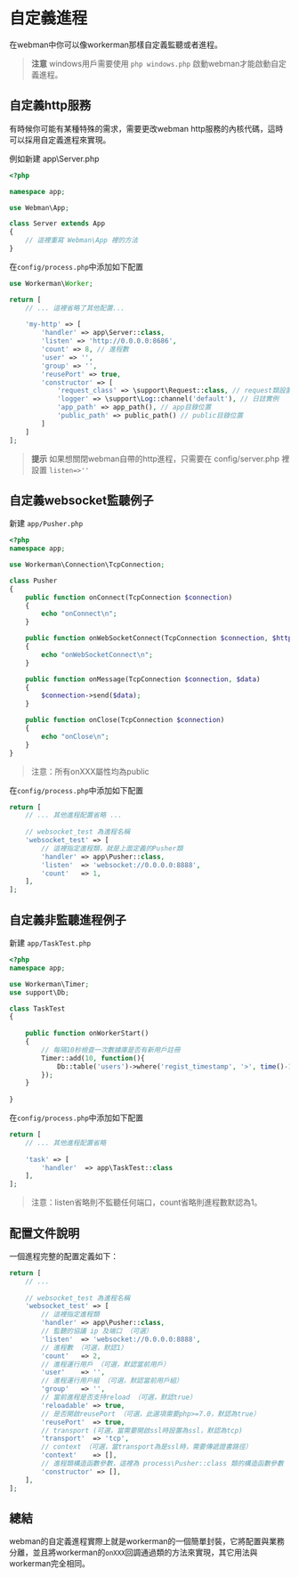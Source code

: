 # 自定義進程

在webman中你可以像workerman那樣自定義監聽或者進程。

> **注意**
> windows用戶需要使用 `php windows.php` 啟動webman才能啟動自定義進程。

## 自定義http服務
有時候你可能有某種特殊的需求，需要更改webman http服務的內核代碼，這時可以採用自定義進程來實現。

例如新建 app\Server.php

```php
<?php

namespace app;

use Webman\App;

class Server extends App
{
    // 這裡重寫 Webman\App 裡的方法
}
```

在`config/process.php`中添加如下配置

```php
use Workerman\Worker;

return [
    // ... 這裡省略了其他配置...
    
    'my-http' => [
        'handler' => app\Server::class,
        'listen' => 'http://0.0.0.0:8686',
        'count' => 8, // 進程數
        'user' => '',
        'group' => '',
        'reusePort' => true,
        'constructor' => [
            'request_class' => \support\Request::class, // request類設置
            'logger' => \support\Log::channel('default'), // 日誌實例
            'app_path' => app_path(), // app目錄位置
            'public_path' => public_path() // public目錄位置
        ]
    ]
];
```

> **提示**
> 如果想關閉webman自帶的http進程，只需要在 config/server.php 裡設置 `listen=>''`

## 自定義websocket監聽例子

新建 `app/Pusher.php`
```php
<?php
namespace app;

use Workerman\Connection\TcpConnection;

class Pusher
{
    public function onConnect(TcpConnection $connection)
    {
        echo "onConnect\n";
    }

    public function onWebSocketConnect(TcpConnection $connection, $http_buffer)
    {
        echo "onWebSocketConnect\n";
    }

    public function onMessage(TcpConnection $connection, $data)
    {
        $connection->send($data);
    }

    public function onClose(TcpConnection $connection)
    {
        echo "onClose\n";
    }
}
```
> 注意：所有onXXX屬性均為public

在`config/process.php`中添加如下配置
```php
return [
    // ... 其他進程配置省略 ...
    
    // websocket_test 為進程名稱
    'websocket_test' => [
        // 這裡指定進程類，就是上面定義的Pusher類
        'handler' => app\Pusher::class,
        'listen'  => 'websocket://0.0.0.0:8888',
        'count'   => 1,
    ],
];
```

## 自定義非監聽進程例子
新建 `app/TaskTest.php`
```php
<?php
namespace app;

use Workerman\Timer;
use support\Db;

class TaskTest
{
  
    public function onWorkerStart()
    {
        // 每隔10秒檢查一次數據庫是否有新用戶註冊
        Timer::add(10, function(){
            Db::table('users')->where('regist_timestamp', '>', time()-10)->get();
        });
    }
    
}
```
在`config/process.php`中添加如下配置
```php
return [
    // ... 其他進程配置省略
    
    'task' => [
        'handler'  => app\TaskTest::class
    ],
];
```

> 注意：listen省略則不監聽任何端口，count省略則進程數默認為1。

## 配置文件說明

一個進程完整的配置定義如下：
```php
return [
    // ... 
    
    // websocket_test 為進程名稱
    'websocket_test' => [
        // 這裡指定進程類
        'handler' => app\Pusher::class,
        // 監聽的協議 ip 及端口 （可選）
        'listen'  => 'websocket://0.0.0.0:8888',
        // 進程數 （可選，默認1）
        'count'   => 2,
        // 進程運行用戶 （可選，默認當前用戶）
        'user'    => '',
        // 進程運行用戶組 （可選，默認當前用戶組）
        'group'   => '',
        // 當前進程是否支持reload （可選，默認true）
        'reloadable' => true,
        // 是否開啟reusePort （可選，此選項需要php>=7.0，默認為true）
        'reusePort'  => true,
        // transport (可選，當需要開啟ssl時設置為ssl，默認為tcp)
        'transport'  => 'tcp',
        // context （可選，當transport為是ssl時，需要傳遞證書路徑）
        'context'    => [], 
        // 進程類構造函數參數，這裡為 process\Pusher::class 類的構造函數參數 （可選）
        'constructor' => [],
    ],
];
```

## 總結
webman的自定義進程實際上就是workerman的一個簡單封裝，它將配置與業務分離，並且將workerman的`onXXX`回調通過類的方法來實現，其它用法與workerman完全相同。